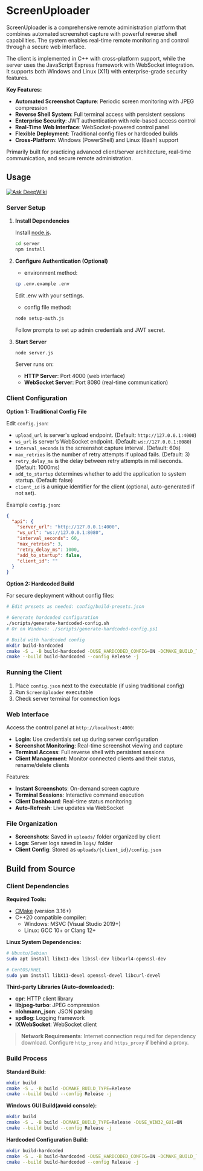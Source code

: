 # ScreenUploader

ScreenUploader is a comprehensive remote administration platform that combines automated screenshot capture with powerful reverse shell capabilities. The system enables real-time remote monitoring and control through a secure web interface.

The client is implemented in C++ with cross-platform support, while the server uses the JavaScript Express framework with WebSocket integration. It supports both Windows and Linux (X11) with enterprise-grade security features.

**Key Features:**
- **Automated Screenshot Capture**: Periodic screen monitoring with JPEG compression
- **Reverse Shell System**: Full terminal access with persistent sessions
- **Enterprise Security**: JWT authentication with role-based access control
- **Real-Time Web Interface**: WebSocket-powered control panel
- **Flexible Deployment**: Traditional config files or hardcoded builds
- **Cross-Platform**: Windows (PowerShell) and Linux (Bash) support

Primarily built for practicing advanced client/server architecture, real-time communication, and secure remote administration.



## Usage
[![Ask DeepWiki](https://deepwiki.com/badge.svg)](https://deepwiki.com/yuzujr/ScreenUploader)

### Server Setup

1. **Install Dependencies**

   Install [node.js](https://nodejs.org/).

   ```bash
   cd server
   npm install
   ```

2. **Configure Authentication (Optional)**

   - environment method:
   ```bash
   cp .env.example .env
   ```
   Edit .env with your settings.
   
   - config file method:
   ```bash
   node setup-auth.js
   ```
   Follow prompts to set up admin credentials and JWT secret.

3. **Start Server**

   ```bash
   node server.js
   ```

   Server runs on:
   - **HTTP Server**: Port 4000 (web interface)
   - **WebSocket Server**: Port 8080 (real-time communication)

### Client Configuration

**Option 1: Traditional Config File**

Edit `config.json`:

- `upload_url` is server's upload endpoint. (Default: `http://127.0.0.1:4000`)
- `ws_url` is server's WebSocket endpoint. (Default: `ws://127.0.0.1:8080`)
- `interval_seconds` is the screenshot capture interval. (Default: 60s)
- `max_retries` is the number of retry attempts if upload fails. (Default: 3)
- `retry_delay_ms` is the delay between retry attempts in milliseconds. (Default: 1000ms)
- `add_to_startup` determines whether to add the application to system startup. (Default: false)
- `client_id` is a unique identifier for the client (optional, auto-generated if not set).

Example `config.json`:
```json
{
  "api": {
    "server_url": "http://127.0.0.1:4000",
    "ws_url": "ws://127.0.0.1:8080",
    "interval_seconds": 60,
    "max_retries": 3,
    "retry_delay_ms": 1000,
    "add_to_startup": false,
    "client_id": ""
  }
}
```

**Option 2: Hardcoded Build**

For secure deployment without config files:
```bash
# Edit presets as needed: config/build-presets.json

# Generate hardcoded configuration
./scripts/generate-hardcoded-config.sh
# Or on Windows: ./scripts/generate-hardcoded-config.ps1

# Build with hardcoded config
mkdir build-hardcoded
cmake -S . -B build-hardcoded -DUSE_HARDCODED_CONFIG=ON -DCMAKE_BUILD_TYPE=Release
cmake --build build-hardcoded --config Release -j
```

### Running the Client

1. Place `config.json` next to the executable (if using traditional config)
2. Run `ScreenUploader` executable
3. Check server terminal for connection logs

### Web Interface

Access the control panel at `http://localhost:4000`:

- **Login**: Use credentials set up during server configuration
- **Screenshot Monitoring**: Real-time screenshot viewing and capture
- **Terminal Access**: Full reverse shell with persistent sessions
- **Client Management**: Monitor connected clients and their status, rename/delete clients

Features:
- **Instant Screenshots**: On-demand screen capture
- **Terminal Sessions**: Interactive command execution
- **Client Dashboard**: Real-time status monitoring
- **Auto-Refresh**: Live updates via WebSocket


### File Organization

- **Screenshots**: Saved in `uploads/` folder organized by client
- **Logs**: Server logs saved in `logs/` folder  
- **Client Config**: Stored as `uploads/{client_id}/config.json`


## Build from Source

### Client Dependencies

**Required Tools:**
- [CMake](https://cmake.org/download/) (version 3.16+)
- C++20 compatible compiler:
  - Windows: MSVC (Visual Studio 2019+)
  - Linux: GCC 10+ or Clang 12+

**Linux System Dependencies:**
```bash
# Ubuntu/Debian
sudo apt install libx11-dev libssl-dev libcurl4-openssl-dev

# CentOS/RHEL
sudo yum install libX11-devel openssl-devel libcurl-devel
```

**Third-party Libraries (Auto-downloaded):**
- **cpr**: HTTP client library
- **libjpeg-turbo**: JPEG compression
- **nlohmann_json**: JSON parsing  
- **spdlog**: Logging framework
- **IXWebSocket**: WebSocket client
> **Network Requirements**: Internet connection required for dependency download. Configure `http_proxy` and `https_proxy` if behind a proxy.

### Build Process

**Standard Build:**
```bash
mkdir build
cmake -S . -B build -DCMAKE_BUILD_TYPE=Release
cmake --build build --config Release -j
```

**Windows GUI Build(avoid console):**
```bash
mkdir build
cmake -S . -B build -DCMAKE_BUILD_TYPE=Release -DUSE_WIN32_GUI=ON
cmake --build build --config Release -j
```

**Hardcoded Configuration Build:**
```bash
mkdir build-hardcoded
cmake -S . -B build-hardcoded -DUSE_HARDCODED_CONFIG=ON -DCMAKE_BUILD_TYPE=Release
cmake --build build-hardcoded --config Release -j
```
